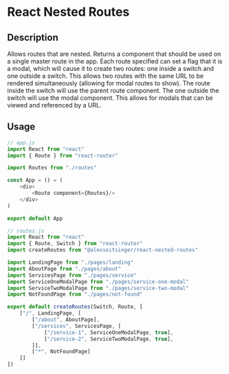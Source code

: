 # React Nested Routes

## Description

Allows routes that are nested. Returns a component that should be used on a single master route in the app. Each route specified can set a flag that it is a modal, which will cause it to create two routes: one inside a switch and one outside a switch. This allows two routes with the same URL to be rendered simultaneously (allowing for modal routes to show). The route inside the switch will use the parent route component. The one outside the switch will use the modal component. This allows for modals that can be viewed and referenced by a URL.

## Usage

```javascript
// app.js
import React from "react"
import { Route } from "react-router"

import Routes from "./routes"

const App = () = (
	<div>
		<Route component={Routes}/>
	</div>
)

export default App
```

```javascript
// routes.js
import React from "react"
import { Route, Switch } from "react-router"
import createRoutes from "@alexseitsinger/react-nested-routes"

import LandingPage from "./pages/landing"
import AboutPage from "./pages/about"
import ServicesPage from "./pages/service"
import ServiceOneModalPage from "./pages/service-one-modal"
import ServiceTwoModalPage from "./pages/service-two-modal"
import NotFoundPage from "./pages/not-found"

export default createRoutes(Switch, Route, [
	["/", LandingPage, [
		["/about", AboutPage],
		["/services", ServicesPage, [
			["/service-1", ServiceOneModalPage, true],
			["/service-2", ServiceTwoModalPage, true],
		]],
		["*", NotFoundPage]
	]]
])
```
